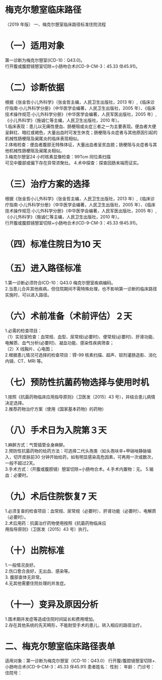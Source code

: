 # 梅克尔憩室临床路径  
（2019 年版） 一、梅克尔憩室临床路径标准住院流程  
# （一）适用对象  
第一诊断为梅克尔憩室(ICD-10：Q43.0)。  
行开腹或腹腔镜憩室切除$+$小肠吻合术(ICD-9-CM-3：45.33 伴45.91)。  
# （二）诊断依据  
根据《张金哲小儿外科学》（张金哲主编，人民卫生出版社，2013 年）,《临床诊疗指南·小儿外科学分册》（中华医学会编著，人民卫生出版社，2005 年）、《临床技术操作规范·小儿外科学分册》（中华医学会编著，人民军医出版社，2005 年）,《小儿外科学》（施诚仁等主编，人民卫生出版社，2010 年）。  
1.临床表现：患儿以无痛性便血、肠梗阻或炎症三者之一为主要表现。便血者大便呈鲜红、暗红或褐色，大量出血时可发生休克；肠梗阻与炎症者与其他原因引起的机械性肠梗阻及阑尾炎的临床表现相似。  
2.体格检查：便血者腹部无特殊体征，大量出血者呈贫血貌；肠梗阻与炎症者与其他机械性肠梗阻及阑尾炎相似。  
3.梅克尔憩室24 小时核素显像检查：99Tcm 同位素扫描  
可见中腹部或偏下存在异常浓聚灶。 4.术中探查：探查回肠末端而证实。  
# （三）治疗方案的选择  
根据《张金哲小儿外科学》（张金哲主编，人民卫生出版社，2013 年）,《临床诊疗指南·小儿外科学分册》（中华医学会编著，人民卫生出版社，2005 年）、《临床技术操作规范·小儿外科学分册》（中华医学会编著，人民军医出版社，2005 年）,《小儿外科学》（施诚仁等主编，人民卫生出版社，2010 年）。  
行开腹或腹腔镜憩室切除$+$小肠吻合术(ICD-9-CM-3：45.33 伴45.91)。  
# （四）标准住院日为10 天  
# （五）进入路径标准  
1.第一诊断必须符合ICD-10：Q43.0 梅克尔憩室疾病编码。  
2.当患儿合并其他疾病，但住院期间不需特殊处理，也不影响第一诊断的临床路径实施时，可以进入路径。  
# （六）术前准备（术前评估）２天  
1.必需的检查项目：  
（1）实验室检查：血常规、血型、尿常规(必要时)、便常规(必要时)、肝肾功能、电解质、血气分析(必要时)、凝血功能、感染性疾病筛查；  
（2）X 线胸片、心电图；  
2.根据患儿情况可选择的检查项目：锝-99 核素扫描、超声、钡剂灌肠造影、消化内镜、CT、MRI 等。  
# （七）预防性抗菌药物选择与使用时机  
1.按照《抗菌药物临床应用指导原则》（卫医发〔2015〕43 号），并结合患儿病情决定选择。  
2.推荐药物治疗方案（使用《国家基本药物》的药物）  
# （八）手术日为入院第３天  
1.麻醉方式：气管插管全身麻醉。  
2.预防性抗菌药物的给药方法：可选择二代头孢类（如头孢呋辛+甲硝唑静脉输入，切开皮肤前30 分钟开始给药，如有明显感染高危因素，可再用一次或数次，一般不超过2天。  
3.手术方式：（开腹或腹腔镜）憩室切除$+$小肠吻合术。4.手术内置物：无。 5.输血：必要时。  
# （九）术后住院恢复7 天  
1.必须复查的检查项目：血常规、尿常规（必要时）、肝肾功能（必要时）、电解质（必要时）。  
2.术后用药：抗菌治疗药物使用按照《抗菌药物临床应  
用指导原则》（卫医发〔2015〕43 号）执行。  
# （十）出院标准  
1.一般情况良好。  
2.伤口愈合良好，无出血、感染等。  
3. 腹部查体无异常。  
4.无其他需要住院处理的并发症。  
# （十一）变异及原因分析  
1.围术期并发症等造成住院时间延长和费用增加。  
2.存在其他系统的先天畸形，不能耐受手术的患儿，转入相应的路径治疗。  
# 二、梅克尔憩室临床路径表单  
适用对象：第一诊断为梅克尔憩室（ICD-10：Q43.0） 行开腹/腹腔镜憩室切除$+.$小肠吻合术(ICD-9-CM-3：45.33 伴45.91) 患者姓名：           性别：      年龄：      门诊号：       住院号：  
